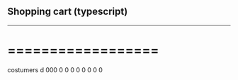 ## Shopping cart (typescript)
---------------------------
==================
=================

costumers
d
000
0
0
0
0
0
0
0
0

